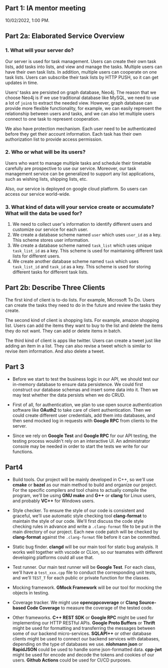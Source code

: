 ## Part 1: IA mentor meeting

10/02/2022, 1:00 PM.

## Part 2a: Elaborated Service Overview

### 1. What will your server do?

Our server is used for task management. Users can create their own task lists, add tasks into lists, and view and manage the tasks. Multiple users can have their own task lists. In addition, multiple users can cooperate on one task lists. Users can subscribe their task lists by HTTP PUSH, so it can get updates in time. 

Users' tasks are persisted on graph database, Neo4j. The reason that we choose Neo4j is if we use traditional database like MySQL, we need to use a lot of `join`s to extract the needed view. However, graph database can provide more flexible functionality, for example, we can easily represent the relationship between users and tasks, and we can also let multiple users connect to one task to represent cooperation.

We also have protection mechanism. Each user need to be authenticated before they get their account information. Each task has their own authorization list to provide access permission.

### 2. Who or what will be its users?

Users who want to manage multiple tasks and schedule their timetable carefully are prospective to use our service. Moreover, our task management service can be generalized to support any list applications, such as wishing lists, shipping lists, etc.

Also, our service is deployed on google cloud platform. So users can access our service world-wide.

### 3. What kind of data will your service create or accumulate? What will the data be used for?

1) We need to collect user's information to identify different users and customize our service for each user.
2) We create a database scheme named `user` which uses `user_id` as a key. This scheme stores user information.
3) We create a database scheme named `task_list` which uses unique `task_list_id` as a key. This scheme is used for maintaining different task lists for different users.
4) We create another database scheme named `task` which uses `task_list_id` and `task_id` as a key. This scheme is used for storing different tasks for different task lists.

## Part 2b: Describe Three Clients

The first kind of client is to-do lists. For example, Microsoft To Do. Users can create the tasks they need to do in the future and review the tasks they create.

The second kind of client is shopping lists. For example, amazon shopping list. Users can add the items they want to buy to the list and delete the items they do not want. They can add or delete items in batch.

The third kind of client is apps like twitter. Users can create a tweet just like adding an item in a list. They can also revise a tweet which is similar to revise item information. And also delete a tweet.

## Part 3

- Before we start to test the business logic in our API, we should test our in-memory database to ensure data persistence. We could first construct our database schemas and insert some data into it. Then we may test whether the data persists when we do CRUD. 

- First of all, for authentication, we plan to use open source authentication software like **OAuth2** to take care of client authentication. Then we could create different user credentials, add them into databases, and then send mocked log in requests with **Google RPC** from clients to the server.

- Since we rely on **Google Test** and **Google RPC** for our API testing, the testing process wouldn't rely on an interactive UI. An administrator console may be needed in order to start the tests we write for our functions.

## Part4

- Build tools. Our project will be mainly developed in C++, so we'll use **cmake** or **bazel**
as our main method to build and organize our project. For the specific compilers and tool chains
to actually compile the program, we'll be using **GNU make** and **G++** or **clang** for Linux users,
and probably **VC++** for Windows users.

- Style checker. To ensure the style of our code is consistent and graceful, we'll use automatic
style checking tool **clang-format** to maintain the style of our code. We'll first discuss the
code style checking rules in advance and write a `.clang-format` file to be put in the main directory
of our project. Each new code patch will be checked by **clang-format** against the `.clang-format`
file before it can be committed.

- Static bug finder. **clangd** will be our main tool for static bug analysis. It works well together with
vscode or CLion, so our teamates with different developing platforms could all use that.

- Test runner. Our main test runner will be **Google Test**. For each class, we'll have a `test_xxx.cpp`
file to conduct the corresponding unit tests, and we'll `TEST_T` for each public or private function for
the classes.

- Mocking framework. **GMock Framework** will be our tool for mocking the objects in testing.

- Coverage tracker. We might use **opencppcoverage** or **Clang Source-based Code Coverage** to measure
the coverage of the tested code.

- Other frameworks. **C++ REST SDK** or **Google RPC** might be used for implementing our HTTP RESTful APIs. **Google Proto Buffers** or **Thrift** might be used for formatting and transferring
the messages between some of our backend micro-services. **SQLAPI++** or other database clients might be used
to connect our backend services with databases, depending on the type of databases we use. **nlohmann json**
or **RapidJSON** could be used to handle some json-formatted data. **cpp-jwt** might be used for encode and decode
the tokens and cookies of our users. **Github Actions** could be used for CI/CD purposes.
